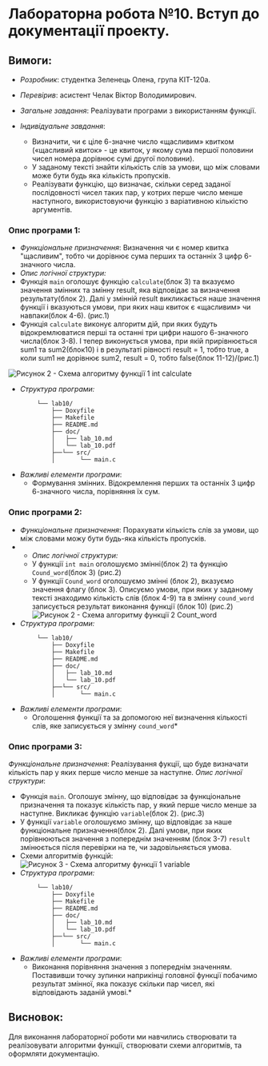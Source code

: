 # Лабораторна робота №10. Вступ до документації проекту.
## Вимоги: 
* *Розробник*: студентка Зеленець Олена, група КІТ-120а.

* *Перевірив*: асистент Челак Віктор Володимирович.

* *Загальне завдання*: Реалізувати програми з використанням функції.
* *Індивідуальне завдання*: 
  * Визначити, чи є ціле 6-значне число «щасливим» квитком («щасливий квиток» - це квиток, у якому сума першої половини чисел номера дорівнює сумі другої половини).
  * У заданому тексті знайти кількість слів за умови, що між словами може бути будь яка кількість пропусків.
  * Реалізувати функцію, що визначає, скільки серед заданої послідовності чисел таких пар, у котрих перше число менше наступного, використовуючи функцію з варіативною кількістю аргументів.

### Опис програми 1:
* *Функціональне призначення*: Визначення чи є номер квитка "щасливим", тобто чи дорівнює сума перших та останніх 3 цифр 6-значного числа.
*  *Опис логічної структури:*
  * Функція `main` оголошує функцію `calculate`(блок 3) та вказуємо значення змінних та змінну result, яка відповідає за визначення результату(блок 2). Далі у змінній result викликається наше значення функції і вказуються умови, при яких наш квиток є «щасливим» чи навпаки(блок 4-6). (рис.1) 
  * Функція `calculate` виконує алгоритм дій, при яких будуть відокремлюватися перші та останні три цифри нашого 6-значного числа(блок 3-8). І тепер виконується умова, при якій прирівнюється sum1 та sum2(блок10) і в результаті рівності result = 1, тобто true, а коли sum1 не дорівнює sum2, result = 0, тобто false(блок 11-12)/(рис.1)

![Рисунок 2 - Схема алгоритму функції 1  int calculate](assess/ex1.png)
* *Структура програми:*
```
        └── lab10/
            ├── Doxyfile
            ├── Makefile
            ├── README.md
            ├── doc/
            │   ├── lab_10.md
            │   └── lab_10.pdf
            ├──└── src/
            │       └── main.c
```
* *Важливі елементи програми*:
   * Формування змінних. Відокремлення перших та останніх 3 цифр 6-значного числа, порівняння їх сум.
### Опис програми 2:
* *Функціональне призначення*: Порахувати кількість слів за умови, що між словами можу бути будь-яка кількість пропусків.
* *  *Опис логічної структури:*
  * У функції `int main` оголошуємо змінні(блок 2) та функцію `Cound_word`(блок 3) (рис.2)
  * У функції `Cound_word` оголошуємо змінні (блок 2), вказуємо значення флагу (блок 3). Описуємо умови, при яких у заданому тексті знаходимо кількість слів (блок 4-9) та в змінну `сound_word` записується результат виконання функції (блок 10) (рис.2)
![Рисунок 2 - Схема алгоритму функції 2  Сount_word](assess/ex2.png)
* *Структура програми:*
```
        └── lab10/
            ├── Doxyfile
            ├── Makefile
            ├── README.md
            ├── doc/
            │   ├── lab_10.md
            │   └── lab_10.pdf
            ├──└── src/
            │       └── main.c
```
* *Важливі елементи програми*:
   * Оголошення функції та за допомогою неї визначення кількості слів, яке записується у змінну `сound_word`* 
### Опис програми 3:
*Функціональне призначення*: Реалізування фукції, що буде визначати кількість пар у яких перше число менше за наступне.
*Опис логічної структури*:
  *  Функція ``main``.  Оголошує змінну, що відповідає за функціональне призначення та показує кількість пар, у який перше число менше за наступне. Викликає функцію `variable`(блок 2). (рис.3)
  * У функції `variable` оголошуємо змінну, що відповідає за наше функціональне призначення(блок 2). Далі умови, при яких порівнюються значення з попереднім значенням (блок 3-7) `result` змінюється після перевірки на те, чи задовільняється умова.
  * Схеми алгоритмів функцій:
![Рисунок 3 - Схема алгоритму функції 1  variable](assess/ex3.png)
* *Структура програми:*
```
        └── lab10/
            ├── Doxyfile
            ├── Makefile
            ├── README.md
            ├── doc/
            │   ├── lab_10.md
            │   └── lab_10.pdf
            ├──└── src/
            │       └── main.c
```
* *Важливі елементи програми*:
   * Виконання порівняння значення з попереднім значенням. Поставивши точку зупинки наприкінці головної функції побачимо результат змінної, яка показує скільки пар чисел, які відповідають заданій умові.*
## Висновок:
Для виконання лабораторної роботи ми навчились створювати та реалізовувати алгоритми функції, створювати схеми алгоритмів, та оформляти документацію.


